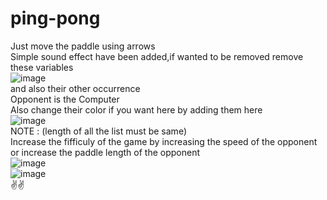 # ping-pong
Just move the paddle using arrows  
Simple sound effect have been added,if wanted to be removed remove these variables  
![image](https://user-images.githubusercontent.com/73524123/120113091-870d8f00-c196-11eb-9f0d-81231efcc904.png)  
and also their other occurrence  
Opponent is the Computer  
Also change their color if you want here by adding them here  
![image](https://user-images.githubusercontent.com/73524123/120139434-18601e00-c1f6-11eb-9b31-6e43771b55e6.png)  
NOTE : (length of all the list must be same)  
Increase the fifficuly of the game by increasing the speed of the opponent or increase the paddle length of the opponent  
![image](https://user-images.githubusercontent.com/73524123/120139528-4e050700-c1f6-11eb-99aa-850e9d4f8e39.png)  
![image](https://user-images.githubusercontent.com/73524123/120139619-7856c480-c1f6-11eb-8de2-b113b8fe1e24.png)  
✌✌

